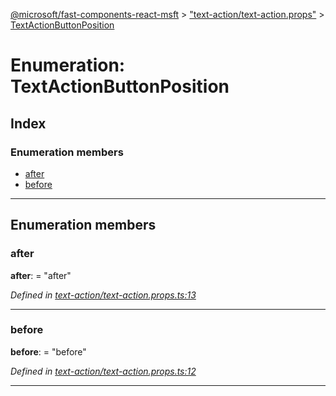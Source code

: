 [@microsoft/fast-components-react-msft](../README.md) > ["text-action/text-action.props"](../modules/_text_action_text_action_props_.md) > [TextActionButtonPosition](../enums/_text_action_text_action_props_.textactionbuttonposition.md)

# Enumeration: TextActionButtonPosition

## Index

### Enumeration members

* [after](_text_action_text_action_props_.textactionbuttonposition.md#after)
* [before](_text_action_text_action_props_.textactionbuttonposition.md#before)

---

## Enumeration members

<a id="after"></a>

###  after

**after**:  = "after"

*Defined in [text-action/text-action.props.ts:13](https://github.com/Microsoft/fast-dna/blob/164dd3ca/packages/fast-components-react-msft/src/text-action/text-action.props.ts#L13)*

___
<a id="before"></a>

###  before

**before**:  = "before"

*Defined in [text-action/text-action.props.ts:12](https://github.com/Microsoft/fast-dna/blob/164dd3ca/packages/fast-components-react-msft/src/text-action/text-action.props.ts#L12)*

___

